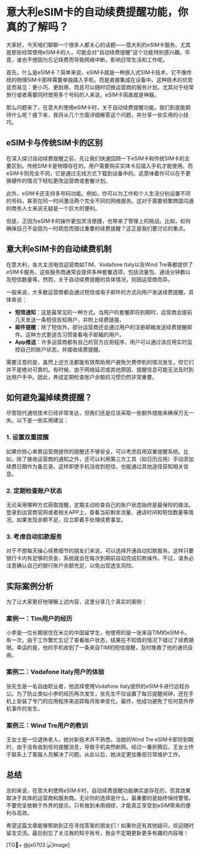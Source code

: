 # 意大利eSIM卡的自动续费提醒功能，你真的了解吗？

大家好，今天咱们聊聊一个很多人都关心的话题——意大利的eSIM卡服务。尤其是那些经常使用eSIM卡的人，可能会对“自动续费提醒”这个功能特别感兴趣。毕竟，谁也不想因为忘记续费而导致网络中断，影响日常生活和工作呢。

首先，什么是eSIM卡？简单来说，eSIM卡就是一种嵌入式SIM卡技术，它不像传统的物理SIM卡那样需要单独插入手机，而是直接集成在设备中。这种技术的优势显而易见：更小巧、更耐用，而且可以随时切换运营商的服务计划。尤其对于经常旅行或者需要同时使用多个号码的人来说，eSIM卡简直就是神器。

那么问题来了，在意大利使用eSIM卡时，关于自动续费提醒功能，我们到底能期待什么呢？接下来，我将从几个方面详细解答这个问题，并分享一些实用的小技巧。

## eSIM卡与传统SIM卡的区别

在深入探讨自动续费提醒之前，先让我们快速回顾一下eSIM卡和传统SIM卡的主要区别。传统SIM卡是物理存在的，用户需要购买实体卡后插入手机才能使用。而eSIM卡则完全不同，它是通过无线方式下载到设备中的。这意味着你可以在不更换硬件的情况下轻松更改运营商或套餐计划。

此外，eSIM卡还支持多号码功能。例如，你可以为工作和个人生活分别设置不同的号码，甚至在同一时间激活两个完全不同的网络服务。这对于需要频繁跨国沟通的商务人士来说无疑是一个巨大的便利。

但是，正因为eSIM卡的操作更加灵活便捷，也带来了管理上的挑战。比如，如何确保自己不会因为一时疏忽而错过重要的续费提醒？这正是我们要讨论的重点。

## 意大利eSIM卡的自动续费机制

在意大利，各大主流电信运营商如TIM、Vodafone Italy以及Wind Tre等都提供了eSIM卡服务。这些服务商通常会提供多种套餐选项，包括流量包、通话分钟数以及短信数量等。然而，关于自动续费提醒的具体情况，则因运营商而异。

一般来说，大多数运营商都会通过短信或电子邮件的方式向用户发送续费提醒。具体来说：

- **短信通知**：这是最常见的一种方式。当用户的套餐即将到期时，运营商会提前几天发送一条短信告知用户，并附上续费链接。
- **邮件提醒**：除了短信外，部分运营商还会通过用户的注册邮箱发送续费提醒邮件。这种方式更适合习惯查看电子邮箱的用户。
- **App推送**：许多运营商都有自己的官方应用程序，用户可以通过该应用实时监控自己的账户状态，并接收续费提醒。

需要注意的是，虽然上述方法都能有效帮助用户避免欠费停机的情况发生，但它们并不是绝对可靠的。有时候，由于网络延迟或其他原因，提醒信息可能无法及时到达用户手中。因此，养成定期检查账户余额的习惯仍然非常重要。

## 如何避免漏掉续费提醒？

尽管现代通信技术已经非常发达，但我们还是应该采取一些额外措施来确保万无一失。以下是一些实用建议：

### 1. 设置双重提醒
如果你担心单靠运营商提供的提醒还不够安全，可以考虑启用双重提醒系统。比如，除了接收运营商的通知之外，还可以利用第三方工具（如日历应用）手动添加续费日期作为备忘录。这样即使手机没收到短信，也能通过其他途径获知相关信息。

### 2. 定期检查账户状态
无论采用哪种方式获取提醒，定期主动检查自己的账户状态始终是最保险的做法。登录到运营商官网或者相关APP上，查看当前剩余流量、通话时间和短信数量等情况。如果发现余额不足，应立即着手处理续费事宜。

### 3. 考虑自动扣款服务
对于不想每天操心续费细节的朋友们来说，可以选择开通自动扣款服务。这样只要银行卡内有足够的资金，系统就会在每次到期前自动完成扣款操作。不过，请务必注意确认自己的银行账户余额充足，以免出现透支风险。

## 实际案例分析

为了让大家更好地理解上述内容，这里分享几个真实的案例：

### 案例一：Tim用户的经历
小李是一位长期居住在米兰的中国留学生，他使用的是一张来自TIM的eSIM卡。有一次，由于工作繁忙忘记了查看账户状态，结果在不知情的情况下错过了续费期限。幸运的是，他的手机收到了一条来自TIM的短信提醒，及时挽救了他的通讯自由。

### 案例二：Vodafone Italy用户的体验
张先生是一名自由职业者，他选择使用Vodafone Italy提供的eSIM卡进行远程办公。为了防止类似小李的经历再次发生，张先生不仅设置了每日提醒闹钟，还在手机上安装了专门的应用程序来追踪每月账单变化。最终，他成功避免了任何意外停机事件的发生。

### 案例三：Wind Tre用户的教训
王女士是一位退休老人，她对新技术并不熟悉。当她的Wind Tre eSIM卡即将到期时，由于没有收到任何提醒消息，导致手机突然断网。经过一番折腾后，王女士终于联系上了客服人员解决了问题。从此以后，她决定更加重视日常维护工作。

## 总结

总的来说，在意大利使用eSIM卡时，自动续费提醒功能确实是存在的，但其效果取决于具体的运营商和服务商。无论你的选择是什么，最重要的是始终保持警惕，不要完全依赖于外界的提示。只有做到未雨绸缪，才能真正享受到eSIM带来的便利与高效。

希望这篇文章能够帮助到正在寻找答案的朋友们！如果你还有其他疑问，欢迎随时留言交流。最后别忘了关注我的知乎账号，我会不定期更新更多有趣的内容哦！

[TG💪+ @jx0703 ![Image](https://github.com/user-attachments/assets/dbca1d08-cadb-493c-b0ec-ad6f7a83f270)]